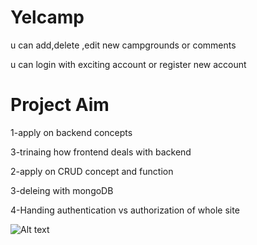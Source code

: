 # Yelcamp

u can add,delete ,edit new campgrounds or comments

u can login with exciting account or register new account


# Project Aim

1-apply on backend concepts

3-trinaing how frontend deals with backend

2-apply on CRUD concept and function

3-deleing with mongoDB

4-Handing  authentication vs authorization of whole site

![Alt text](C:\Users\lenovo\Pictures\Screenshots\1.png)
